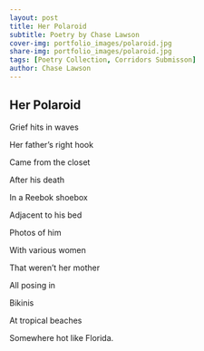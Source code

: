 ```yaml
---
layout: post
title: Her Polaroid
subtitle: Poetry by Chase Lawson
cover-img: portfolio_images/polaroid.jpg
share-img: portfolio_images/polaroid.jpg
tags: [Poetry Collection, Corridors Submisson]
author: Chase Lawson
---
```

## Her Polaroid 

Grief hits in waves

Her father’s right hook

Came from the closet

After his death 

In a Reebok shoebox

Adjacent to his bed 


Photos of him 

With various women 

That weren’t her mother 

All posing in 

Bikinis

At tropical beaches 



Somewhere hot like Florida.
